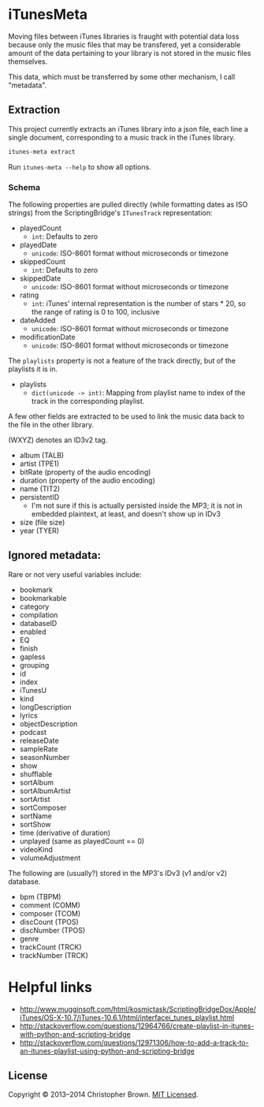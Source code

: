 # iTunesMeta

Moving files between iTunes libraries is fraught with potential data loss because only the music files that may be transfered, yet a considerable amount of the data pertaining to your library is not stored in the music files themselves.

This data, which must be transferred by some other mechanism, I call "metadata".

## Extraction

This project currently extracts an iTunes library into a json file, each line a single document, corresponding to a music track in the iTunes library.

```sh
itunes-meta extract
```

Run `itunes-meta --help` to show all options.


### Schema

The following properties are pulled directly (while formatting dates as ISO strings) from the ScriptingBridge's `ITunesTrack` representation:

- playedCount
  * `int`: Defaults to zero
- playedDate
  * `unicode`: ISO-8601 format without microseconds or timezone
- skippedCount
  * `int`: Defaults to zero
- skippedDate
  * `unicode`: ISO-8601 format without microseconds or timezone
- rating
  * `int`: iTunes' internal representation is the number of stars * 20, so the range of rating is 0 to 100, inclusive
- dateAdded
  * `unicode`: ISO-8601 format without microseconds or timezone
- modificationDate
  * `unicode`: ISO-8601 format without microseconds or timezone

The `playlists` property is not a feature of the track directly, but of the playlists it is in.

- playlists
  * `dict(unicode -> int)`: Mapping from playlist name to index of the track in the corresponding playlist.

A few other fields are extracted to be used to link the music data back to the file in the other library.

(WXYZ) denotes an ID3v2 tag.

- album (TALB)
- artist (TPE1)
- bitRate (property of the audio encoding)
- duration (property of the audio encoding)
- name (TIT2)
- persistentID
  * I'm not sure if this is actually persisted inside the MP3; it is not in embedded plaintext, at least, and doesn't show up in IDv3
- size (file size)
- year (TYER)


## Ignored metadata:

Rare or not very useful variables include:

- bookmark
- bookmarkable
- category
- compilation
- databaseID
- enabled
- EQ
- finish
- gapless
- grouping
- id
- index
- iTunesU
- kind
- longDescription
- lyrics
- objectDescription
- podcast
- releaseDate
- sampleRate
- seasonNumber
- show
- shufflable
- sortAlbum
- sortAlbumArtist
- sortArtist
- sortComposer
- sortName
- sortShow
- time (derivative of duration)
- unplayed (same as playedCount == 0)
- videoKind
- volumeAdjustment

The following are (usually?) stored in the MP3's IDv3 (v1 and/or v2) database.

- bpm (TBPM)
- comment (COMM)
- composer (TCOM)
- discCount (TPOS)
- discNumber (TPOS)
- genre
- trackCount (TRCK)
- trackNumber (TRCK)


# Helpful links

- http://www.mugginsoft.com/html/kosmictask/ScriptingBridgeDox/Apple/iTunes/OS-X-10.7/iTunes-10.6.1/html/interfacei_tunes_playlist.html
- http://stackoverflow.com/questions/12964766/create-playlist-in-itunes-with-python-and-scripting-bridge
- http://stackoverflow.com/questions/12971306/how-to-add-a-track-to-an-itunes-playlist-using-python-and-scripting-bridge


## License

Copyright © 2013–2014 Christopher Brown. [MIT Licensed](LICENSE).
